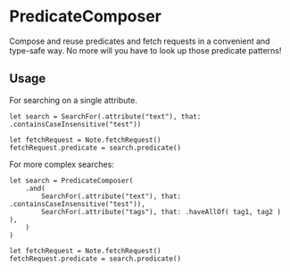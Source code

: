 # PredicateComposer

Compose and reuse predicates and fetch requests in a convenient and type-safe way. No more will you have to look up those predicate patterns!



## Usage

For searching on a single attribute.

	let search = SearchFor(.attribute("text"), that: .containsCaseInsensitive("test"))
	
	let fetchRequest = Note.fetchRequest()
	fetchRequest.predicate = search.predicate()

For more complex searches:

	let search = PredicateComposer(
		.and(
			SearchFor(.attribute("text"), that: .containsCaseInsensitive("test")),
			SearchFor(.attribute("tags"), that: .haveAllOf( tag1, tag2 ) ),
		)
	)
	
	let fetchRequest = Note.fetchRequest()
	fetchRequest.predicate = search.predicate()

